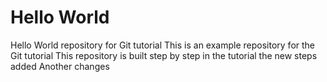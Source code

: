 # Hello World
Hello World repository for Git tutorial
This is an example repository for the Git tutorial 
This repository is built step by step in the tutorial
the new steps added 
Another changes
